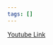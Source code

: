 ```yaml
---
tags: []
---
```

[Youtube Link](https://www.youtube.com/watch?v=srEa0QcRfGo&list=PLS0SUwlYe8cwxscGGxCUqQ78_AMJHQJ5u&index=2)